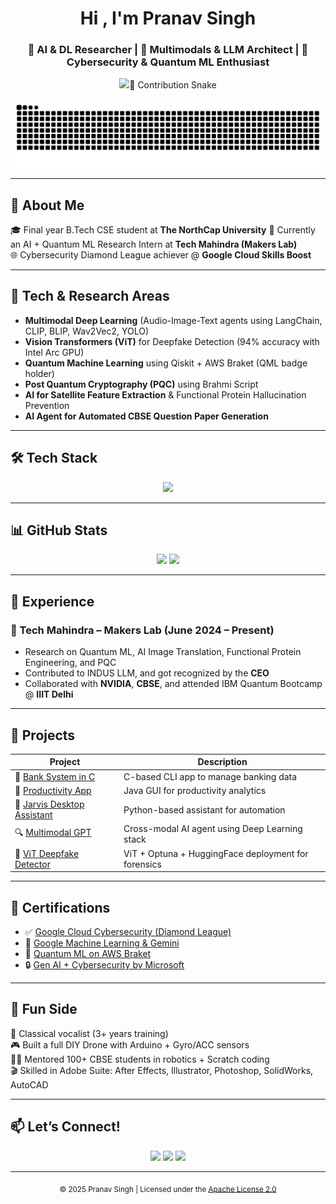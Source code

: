 <h1 align="center">Hi , I'm Pranav Singh</h1>
<h3 align="center">🚀 AI & DL Researcher | 🤖 Multimodals & LLM Architect | 🔐 Cybersecurity & Quantum ML Enthusiast</h3>

<p align="center">
  <img src="https://readme-typing-svg.herokuapp.com?
</p>
---

## 🐍 Contribution Snake

<p align="center">
  <img src="https://raw.githubusercontent.com/pranav271103/pranav271103/output/github-contribution-grid-snake-dark.svg?palette=github-dark" alt="snake animation dark" />
</p>


---

## 🧠 About Me

🎓 Final year B.Tech CSE student at **The NorthCap University**
🧪 Currently an AI + Quantum ML Research Intern at **Tech Mahindra (Makers Lab)**  
🌐 Cybersecurity Diamond League achiever @ **Google Cloud Skills Boost**  

---

## 🚀 Tech & Research Areas

- **Multimodal Deep Learning** (Audio-Image-Text agents using LangChain, CLIP, BLIP, Wav2Vec2, YOLO)
- **Vision Transformers (ViT)** for Deepfake Detection (94% accuracy with Intel Arc GPU)
- **Quantum Machine Learning** using Qiskit + AWS Braket (QML badge holder)
- **Post Quantum Cryptography (PQC)** using Brahmi Script
- **AI for Satellite Feature Extraction** & Functional Protein Hallucination Prevention
- **AI Agent for Automated CBSE Question Paper Generation**

---

## 🛠 Tech Stack

<p align="center">
  <img src="https://skillicons.dev/icons?i=python,java,c,html,css,git,linux,raspberrypi,vscode,gcp&theme=light" />
</p>

---

## 📊 GitHub Stats

<p align="center">
  <img src="https://github-readme-stats.vercel.app/api?username=pranav271103&show_icons=true&theme=tokyonight" />
  <img src="https://github-readme-stats.vercel.app/api/top-langs/?username=pranav271103&layout=compact&theme=tokyonight" />
</p>

---

## 💼 Experience

### 🌟 Tech Mahindra – Makers Lab (June 2024 – Present)
- Research on Quantum ML, AI Image Translation, Functional Protein Engineering, and PQC
- Contributed to INDUS LLM, and got recognized by the **CEO**
- Collaborated with **NVIDIA**, **CBSE**, and attended IBM Quantum Bootcamp @ **IIIT Delhi**

---

## 🧩 Projects

| Project | Description |
|--------|-------------|
| 🔐 [Bank System in C](https://github.com/pranav271103/Bank-System) | C-based CLI app to manage banking data |
| 📱 [Productivity App](https://github.com/pranav271103/Productivity-Calculator-App.git) | Java GUI for productivity analytics |
| 🧠 [Jarvis Desktop Assistant](https://github.com/pranav271103/Jarvis-Assistant.git) | Python-based assistant for automation |
| 🔍 [Multimodal GPT](https://github.com/pranav271103/MultiModal-AI.git) | Cross-modal AI agent using Deep Learning stack |
| 🎥 [ViT Deepfake Detector](https://huggingface.co/pranav2711/VisionTransformerDigitalForensics) | ViT + Optuna + HuggingFace deployment for forensics |

---

## 🏅 Certifications

- ✅ [Google Cloud Cybersecurity (Diamond League)](https://www.credly.com/badges/f13c295b-2510-41e2-b052-0f1f508dd1f8/public_url)
- 🧠 [Google Machine Learning & Gemini](https://www.cloudskillsboost.google/public_profiles/aebfcf81-7b87-44a1-a963-b23e8551cb34)
- 🧪 [Quantum ML on AWS Braket](https://www.credly.com/badges/c8469a7c-8dd9-4e23-84ab-4e54ba6ae6f3/public_url)
- 🔒 [Gen AI + Cybersecurity by Microsoft](https://www.credly.com/badges/75f89de7-d95f-43e2-ae5b-11fe505eb8c3/public_url)

---

## 🎤 Fun Side

🎹 Classical vocalist (3+ years training)  
🎮 Built a full DIY Drone with Arduino + Gyro/ACC sensors  
🧑‍🏫 Mentored 100+ CBSE students in robotics + Scratch coding  
🎬 Skilled in Adobe Suite: After Effects, Illustrator, Photoshop, SolidWorks, AutoCAD

---

## 📫 Let’s Connect!

<p align="center">
  <a href="mailto:pranav.singh01010101@gmail.com"><img src="https://img.shields.io/badge/Gmail-red?style=for-the-badge&logo=gmail&logoColor=white"></a>
  <a href="https://linkedin.com/in/pranavhere"><img src="https://img.shields.io/badge/LinkedIn-blue?style=for-the-badge&logo=linkedin&logoColor=white"></a>
  <a href="https://github.com/pranav271103"><img src="https://img.shields.io/badge/GitHub-121011?style=for-the-badge&logo=github&logoColor=white"></a>
</p>

---

<!-- Apache License -->
<p align="center">
  <sub>© 2025 Pranav Singh | Licensed under the <a href="https://www.apache.org/licenses/LICENSE-2.0">Apache License 2.0</a></sub>
</p>
